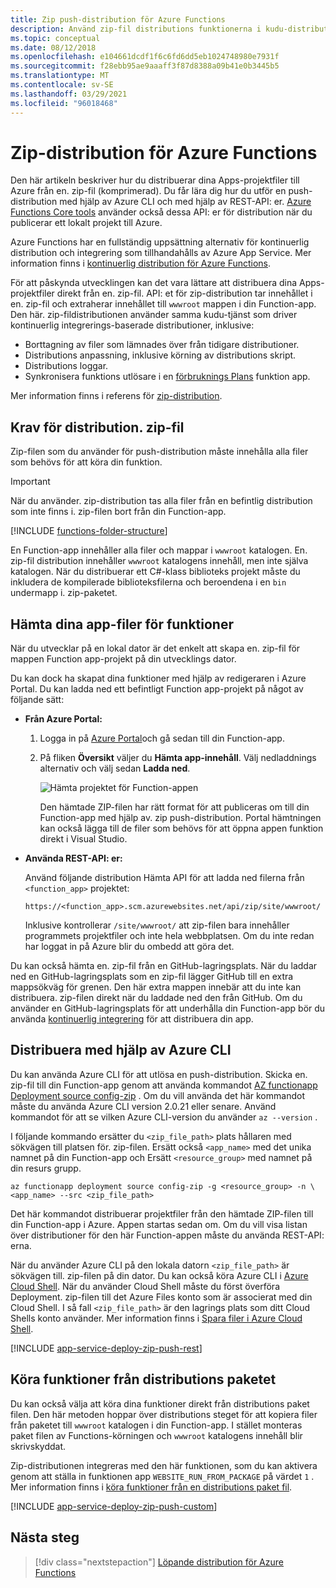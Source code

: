 ```yaml
---
title: Zip push-distribution för Azure Functions
description: Använd zip-fil distributions funktionerna i kudu-distributions tjänsten för att publicera din Azure Functions.
ms.topic: conceptual
ms.date: 08/12/2018
ms.openlocfilehash: e104661dcdf1f6c6fd6dd5eb1024748980e7931f
ms.sourcegitcommit: f28ebb95ae9aaaff3f87d8388a09b41e0b3445b5
ms.translationtype: MT
ms.contentlocale: sv-SE
ms.lasthandoff: 03/29/2021
ms.locfileid: "96018468"
---
```

# <a name="zip-deployment-for-azure-functions"></a>Zip-distribution för Azure Functions

Den här artikeln beskriver hur du distribuerar dina Apps-projektfiler till Azure från en. zip-fil (komprimerad). Du får lära dig hur du utför en push-distribution med hjälp av Azure CLI och med hjälp av REST-API: er. [Azure Functions Core tools](functions-run-local.md) använder också dessa API: er för distribution när du publicerar ett lokalt projekt till Azure.

Azure Functions har en fullständig uppsättning alternativ för kontinuerlig distribution och integrering som tillhandahålls av Azure App Service. Mer information finns i [kontinuerlig distribution för Azure Functions](functions-continuous-deployment.md).

För att påskynda utvecklingen kan det vara lättare att distribuera dina Apps-projektfiler direkt från en. zip-fil. API: et för zip-distribution tar innehållet i en. zip-fil och extraherar innehållet till `wwwroot` mappen i din Function-app. Den här. zip-fildistributionen använder samma kudu-tjänst som driver kontinuerlig integrerings-baserade distributioner, inklusive:

+ Borttagning av filer som lämnades över från tidigare distributioner.
+ Distributions anpassning, inklusive körning av distributions skript.
+ Distributions loggar.
+ Synkronisera funktions utlösare i en [förbruknings Plans](functions-scale.md) funktion app.

Mer information finns i referens för [zip-distribution](https://github.com/projectkudu/kudu/wiki/Deploying-from-a-zip-file).

## <a name="deployment-zip-file-requirements"></a>Krav för distribution. zip-fil

Zip-filen som du använder för push-distribution måste innehålla alla filer som behövs för att köra din funktion.

>[!IMPORTANT]
> När du använder. zip-distribution tas alla filer från en befintlig distribution som inte finns i. zip-filen bort från din Function-app.  

[!INCLUDE [functions-folder-structure](../../includes/functions-folder-structure.md)]

En Function-app innehåller alla filer och mappar i `wwwroot` katalogen. En. zip-fil distribution innehåller `wwwroot` katalogens innehåll, men inte själva katalogen. När du distribuerar ett C#-klass biblioteks projekt måste du inkludera de kompilerade biblioteksfilerna och beroendena i en `bin` undermapp i. zip-paketet.

## <a name="download-your-function-app-files"></a>Hämta dina app-filer för funktioner

När du utvecklar på en lokal dator är det enkelt att skapa en. zip-fil för mappen Function app-projekt på din utvecklings dator.

Du kan dock ha skapat dina funktioner med hjälp av redigeraren i Azure Portal. Du kan ladda ned ett befintligt Function app-projekt på något av följande sätt:

+ **Från Azure Portal:**

  1. Logga in på [Azure Portal](https://portal.azure.com)och gå sedan till din Function-app.

  2. På fliken **Översikt** väljer du **Hämta app-innehåll**. Välj nedladdnings alternativ och välj sedan **Ladda ned**.

      ![Hämta projektet för Function-appen](./media/deployment-zip-push/download-project.png)

     Den hämtade ZIP-filen har rätt format för att publiceras om till din Function-app med hjälp av. zip push-distribution. Portal hämtningen kan också lägga till de filer som behövs för att öppna appen funktion direkt i Visual Studio.

+ **Använda REST-API: er:**

    Använd följande distribution Hämta API för att ladda ned filerna från `<function_app>` projektet: 

    ```http
    https://<function_app>.scm.azurewebsites.net/api/zip/site/wwwroot/
    ```

    Inklusive kontrollerar `/site/wwwroot/` att zip-filen bara innehåller programmets projektfiler och inte hela webbplatsen. Om du inte redan har loggat in på Azure blir du ombedd att göra det.  

Du kan också hämta en. zip-fil från en GitHub-lagringsplats. När du laddar ned en GitHub-lagringsplats som en zip-fil lägger GitHub till en extra mappsökväg för grenen. Den här extra mappen innebär att du inte kan distribuera. zip-filen direkt när du laddade ned den från GitHub. Om du använder en GitHub-lagringsplats för att underhålla din Function-app bör du använda [kontinuerlig integrering](functions-continuous-deployment.md) för att distribuera din app.  

## <a name="deploy-by-using-azure-cli"></a><a name="cli"></a>Distribuera med hjälp av Azure CLI

Du kan använda Azure CLI för att utlösa en push-distribution. Skicka en. zip-fil till din Function-app genom att använda kommandot [AZ functionapp Deployment source config-zip](/cli/azure/functionapp/deployment/source#az-functionapp-deployment-source-config-zip) . Om du vill använda det här kommandot måste du använda Azure CLI version 2.0.21 eller senare. Använd kommandot för att se vilken Azure CLI-version du använder `az --version` .

I följande kommando ersätter du `<zip_file_path>` plats hållaren med sökvägen till platsen för. zip-filen. Ersätt också `<app_name>` med det unika namnet på din Function-app och Ersätt `<resource_group>` med namnet på din resurs grupp.

```azurecli-interactive
az functionapp deployment source config-zip -g <resource_group> -n \
<app_name> --src <zip_file_path>
```

Det här kommandot distribuerar projektfiler från den hämtade ZIP-filen till din Function-app i Azure. Appen startas sedan om. Om du vill visa listan över distributioner för den här Function-appen måste du använda REST-API: erna.

När du använder Azure CLI på den lokala datorn `<zip_file_path>` är sökvägen till. zip-filen på din dator. Du kan också köra Azure CLI i [Azure Cloud Shell](../cloud-shell/overview.md). När du använder Cloud Shell måste du först överföra Deployment. zip-filen till det Azure Files konto som är associerat med din Cloud Shell. I så fall `<zip_file_path>` är den lagrings plats som ditt Cloud Shells konto använder. Mer information finns i [Spara filer i Azure Cloud Shell](../cloud-shell/persisting-shell-storage.md).

[!INCLUDE [app-service-deploy-zip-push-rest](../../includes/app-service-deploy-zip-push-rest.md)]

## <a name="run-functions-from-the-deployment-package"></a>Köra funktioner från distributions paketet

Du kan också välja att köra dina funktioner direkt från distributions paket filen. Den här metoden hoppar över distributions steget för att kopiera filer från paketet till `wwwroot` katalogen i din Function-app. I stället monteras paket filen av Functions-körningen och `wwwroot` katalogens innehåll blir skrivskyddat.  

Zip-distributionen integreras med den här funktionen, som du kan aktivera genom att ställa in funktionen app `WEBSITE_RUN_FROM_PACKAGE` på värdet `1` . Mer information finns i [köra funktioner från en distributions paket fil](run-functions-from-deployment-package.md).

[!INCLUDE [app-service-deploy-zip-push-custom](../../includes/app-service-deploy-zip-push-custom.md)]

## <a name="next-steps"></a>Nästa steg

> [!div class="nextstepaction"]
> [Löpande distribution för Azure Functions](functions-continuous-deployment.md)

[.zip push deployment reference topic]: https://github.com/projectkudu/kudu/wiki/Deploying-from-a-zip-file
